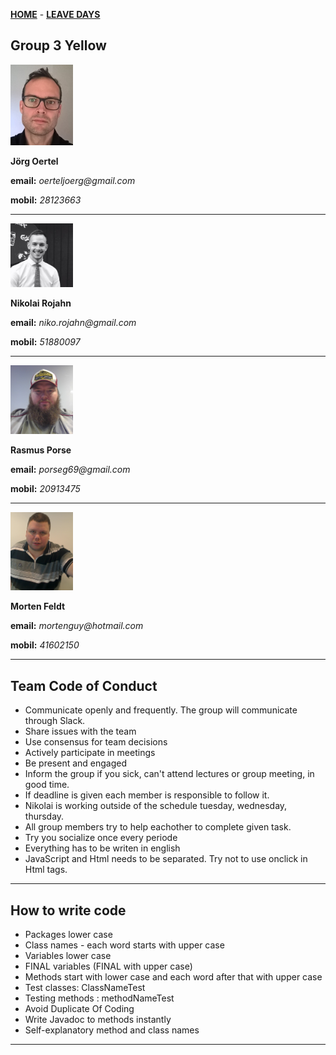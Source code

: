 [**HOME**](index.md) - [**LEAVE DAYS**](attendance.md)


## Group 3 Yellow


<img src="joerg.jpg" width="100"/> 

**Jörg Oertel**

**email:** _oerteljoerg@gmail.com_

**mobil:**  _28123663_

***
<img src="nikolai.jpg" width="100"/>

**Nikolai Rojahn**

**email:** _niko.rojahn@gmail.com_

**mobil:**  _51880097_

***
<img src="rasmus.jpg" width="100"/>

**Rasmus Porse**

**email:** _porseg69@gmail.com_

**mobil:**  _20913475_

***
<img src="morten.jpg" width="100"/>

**Morten Feldt**

**email:** _mortenguy@hotmail.com_

**mobil:**  _41602150_

***


## Team Code of Conduct

* Communicate openly and frequently. The group will communicate through Slack.
* Share issues with the team
* Use consensus for team decisions 
* Actively participate in meetings
* Be present and engaged
* Inform the group if you sick, can't attend lectures or group meeting, in good time.
* If deadline is given each member is responsible to follow it.
* Nikolai is working outside of the schedule tuesday, wednesday, thursday.
* All group members try to help eachother to complete given task.
* Try you socialize once every periode
* Everything has to be writen in english
* JavaScript and Html needs to be separated. Try not to use onclick in Html tags.

***

## How to write code

* Packages lower case
* Class names - each word starts with upper case
* Variables lower case
* FINAL variables (FINAL with upper case)
* Methods start with lower case and each word after that with upper case
* Test classes: ClassNameTest
* Testing methods : methodNameTest
* Avoid Duplicate Of Coding
* Write Javadoc to methods instantly
* Self-explanatory method and class names

***
















